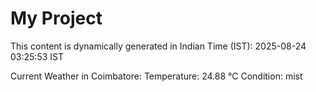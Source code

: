 # My Project

This content is dynamically generated in Indian Time (IST): 2025-08-24 03:25:53 IST


Current Weather in Coimbatore:
Temperature: 24.88 °C
Condition: mist
